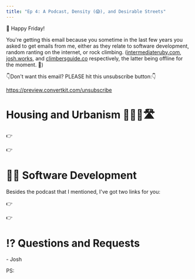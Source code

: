 ```yaml
---
title: "Ep 4: A Podcast, Density (😱), and Desirable Streets"
---
```


👋 Happy Friday!

You're getting this email because you sometime in the last few years you asked to get emails from me, either as they relate to software development, random ranting on the internet, or rock climbing. ([intermediateruby.com](https://intermediateruby.com/), [josh.works](/), and [climbersguide.co](http://climbersguide.co/) respectively, the latter being offline for the moment. 😬)

👇Don't want this email? PLEASE hit this unsubscribe button:👇

https://preview.convertkit.com/unsubscribe
​
# Housing and Urbanism 🏡🏫🚋🛣

👉 

👉 

# 👩‍💻 Software Development

Besides the podcast that I mentioned, I've got two links for you:

👉 

👉 
​
# ⁉️ Questions and Requests​

\- Josh

PS: 